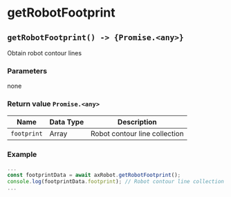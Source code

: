 ﻿# getRobotFootprint

## `getRobotFootprint() -> {Promise.<any>}`

Obtain robot contour lines


### Parameters
none

### Return value `Promise.<any>`


| Name  | Data Type | Description                    |
| ------ | ------ | ------------------------ |
| `footprint` | Array | Robot contour line collection |


### Example

```typescript
...
const footprintData = await axRobot.getRobotFootprint();
console.log(footprintData.footprint); // Robot contour line collection
...
```

